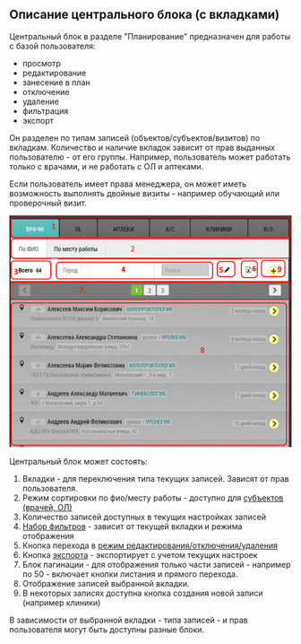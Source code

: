 ## Описание центрального блока (с вкладками)

Центральный блок в разделе "Планирование" предназначен для работы 
с базой пользователя:
  - просмотр
  - редактирование
  - занесение в план
  - отключение
  - удаление
  - фильтрация
  - экспорт
  
Он разделен по типам записей (объектов/субъектов/визитов) по вкладкам.
Количество и наличие вкладок зависит от прав выданных пользователю - от его группы.
Например, пользователь может работать только с врачами, и не работать с ОЛ и аптеками.

Если пользователь имеет права менеджера, он может иметь возможность выполнять двойные визиты - например обучающий или проверочный визит.

![](../images/rep-planning-central-block.png)

Центральный блок может состоять:
  1. Вкладки - для переключения типа текущих записей. Зависят от прав пользователя.
  2. Режим сортировки по фио/месту работы - доступно для [субъектов (врачей, ОЛ)](rep-planning-central-block-subjects.md)
  3. Количество записей доступных в текущих настройках записей
  4. [Набор фильтров](rep-planning-central-block-filters.md) - зависит от текущей вкладки и режима отображения
  5. Кнопка перехода в [режим редактирования/отключения/удаления](rep-planning-central-block-edit.md)
  6. Кнопка [экспорта](rep-planning-central-block-export.md) - экспортирует с учетом текущих настроек
  7. Блок пагинации - для отображения только части записей - например по 50 - включает кнопки листания и прямого перехода.
  8. Отображение записей выбранной вкладки.
  9. В некоторых записях доступна кнопка создания новой записи (например клиники)

В зависимости от выбранной вкладки - типа записей - и прав пользователя могут быть доступны разные блоки.
